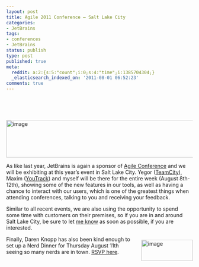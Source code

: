 ```yaml
---
layout: post
title: Agile 2011 Conference – Salt Lake City
categories:
- JetBrains
tags:
- conferences
- JetBrains
status: publish
type: post
published: true
meta:
  reddit: a:2:{s:5:"count";i:0;s:4:"time";i:1385704304;}
  _elasticsearch_indexed_on: '2011-08-01 06:52:23'
comments: true
---
```

<p>&nbsp;</p> <p>&nbsp;</p> <p><a href="http://agile2011.agilealliance.org/"><img style="background-image:none;padding-left:0;padding-right:0;display:block;float:none;padding-top:0;border-width:0;margin:10px auto 0;" title="image" border="0" alt="image" src="http://hhariri.files.wordpress.com/2011/08/image.png" width="517" height="101"></a></p> <p>As like last year, JetBrains is again a sponsor of <a href="http://agile2011.agilealliance.org/">Agile Conference</a> and we will be exhibiting at this year’s event in Salt Lake City. Yegor (<a href="http://www.jetbrains.com/teamcity">TeamCity</a>), Maxim (<a href="http://www.jetbrains.com/youtrack">YouTrack</a>) and myself will be there for the entire week (August 8th-12th), showing some of the new features in our tools, as well as having a chance to interact with our users, which is one of the greatest things when attending conferences, talking to you and receiving your feedback.&nbsp; </p> <p>Similar to all recent events, we are also using the opportunity to spend some time with customers on their premises, so if you are in and around Salt Lake City, be sure to let <a href="mailto:hadi at jetbrains dot com">me know</a> as soon as possible, if you are interested. </p> <p><a href="http://nerddinner.com/4822"><img style="background-image:none;padding-left:0;padding-right:0;display:inline;float:right;padding-top:0;border-width:0;margin:10px 0 0 15px;" title="image" border="0" alt="image" align="right" src="http://hhariri.files.wordpress.com/2011/08/image1.png" width="139" height="57"></a></p> <p>Finally, Daren Knopp has also been kind enough to set up a Nerd Dinner for Thursday August 11th seeing so many nerds are in town. <a href="http://nerddinner.com/4822">RSVP here</a>. </p>
